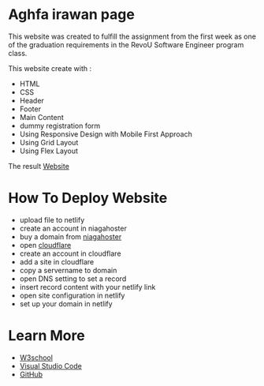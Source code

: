 # Aghfa irawan page
This website was created to fulfill the assignment from the first week as one of the graduation requirements in the RevoU Software Engineer program class.


This website create with :
- HTML
- CSS
- Header
- Footer
- Main Content
- dummy registration form
- Using Responsive Design with Mobile First Approach
- Using Grid Layout
- Using Flex Layout

The result [Website](https://aghfapage.netlify.app)

# How To Deploy Website

- upload file to netlify
- create an account in niagahoster
- buy a domain from [niagahoster](https://www.niagahoster.co.id/domain-murah)
- open [cloudflare](https://www.cloudflare.com/)
- create an account in cloudflare
- add a site in cloudflare
- copy a servername to domain 
- open DNS setting to set a record 
- insert record content with your netlify link
- open site configuration in netlify 
- set up your domain in netlify



# Learn More
- [W3school](https://www.w3schools.com/) 
- [Visual Studio Code](https://code.visualstudio.com/)
- [GitHub](https://github.com/about)

